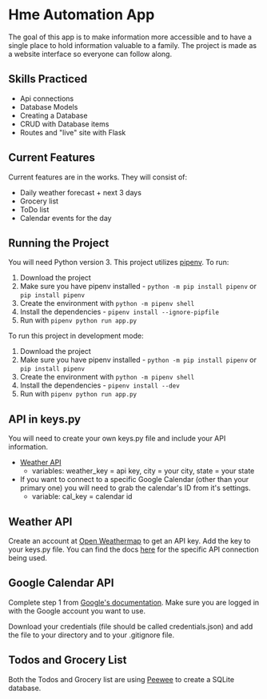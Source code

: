 # Hme Automation App

The goal of this app is to make information more accessible and to have a single place to hold information valuable to a family. The project is made as a website interface so everyone can follow along.

## Skills Practiced

* Api connections
* Database Models
* Creating a Database
* CRUD with Database items
* Routes and "live" site with Flask

## Current Features

Current features are in the works. They will consist of:

* Daily weather forecast + next 3 days
* Grocery list
* ToDo list
* Calendar events for the day

## Running the Project

You will need Python version 3. This project utilizes [pipenv](https://realpython.com/pipenv-guide/). To run:

1. Download the project
2. Make sure you have pipenv installed - `python -m pip install pipenv` or `pip install pipenv`
3. Create the environment with `python -m pipenv shell`
4. Install the dependencies - `pipenv install --ignore-pipfile`
5. Run with `pipenv python run app.py`

To run this project in development mode:

1. Download the project
2. Make sure you have pipenv installed - `python -m pip install pipenv` or `pip install pipenv`
3. Create the environment with `python -m pipenv shell`
4. Install the dependencies - `pipenv install --dev`
5. Run with `pipenv python run app.py`

## API in keys.py

You will need to create your own keys.py file and include your API information.

* [Weather API](https://openweathermap.org/)
  * variables: weather_key = api key, city = your city, state = your state
* If you want to connect to a specific Google Calendar (other than your primary one) you will need to grab the calendar's ID from it's settings.
  * variable: cal_key = calendar id

## Weather API

Create an account at [Open Weathermap](https://openweathermap.org/) to get an API key. Add the key to your keys.py file. You can find the docs [here](https://openweathermap.org/forecast5) for the specific API connection being used.

## Google Calendar API

Complete step 1 from [Google's documentation](https://developers.google.com/calendar/quickstart/python?authuser=1). Make sure you are logged in with the Google account you want to use.

Download your credentials (file should be called credentials.json) and add the file to your directory and to your .gitignore file.

## Todos and Grocery List

Both the Todos and Grocery list are using [Peewee](http://docs.peewee-orm.com/en/latest/) to create  a SQLite database.
